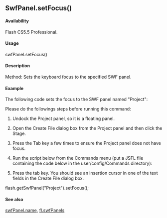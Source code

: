 ## SwfPanel.setFocus()

#### Availability

Flash CS5.5 Professional.

#### Usage

swfPanel.setFocus()

#### Description

Method: Sets the keyboard focus to the specified SWF panel.

#### Example

The following code sets the focus to the SWF panel named "Project":

Please do the followings steps before running this command:

1. Undock the Project panel, so it is a floating panel.

2. Open the Create File dialog box from the Project panel and then click the Stage.

3. Press the Tab key a few times to ensure the Project panel does not have focus.

4. Run the script below from the Commands menu (put a JSFL file containing the code below in the user/config/Commands directory):

5. Press the tab key. You should see an insertion cursor in one of the text fields in the Create File dialog box.

flash.getSwfPanel("Project").setFocus();

#### See also

[swfPanel.name](../swfPanel_object/swfPane3.md), [fl.swfPanels](../flash_object_(fl)/fl74.md)
